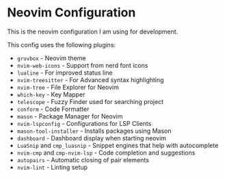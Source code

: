 # Neovim Configuration

This is the neovim configuration I am using for development. 

This config uses the following plugins:

- `gruvbox` - Neovim theme
- `nvim-web-icons` - Support from nerd font icons
- `lualine` - For improved status line
- `nvim-treesitter` - For Advanced syntax highlighting
- `nvim-tree` - File Explorer for Neovim
- `which-key` - Key Mapper
- `telescope` - Fuzzy Finder used for searching project
- `conform` - Code Formatter
- `mason` - Package Manager for Neovim
- `nvim-lspconfig` - Configurations for LSP Clients
- `mason-tool-installer` - Installs packages using Mason
- `dashboard` - Dashboard display when starting neovim
- `LuaSnip` and `cmp_luasnip` - Snippet engines that help with autocomplete
- `nvim-cmp` and `cmp-nvim-lsp` - Code completion and suggestions
- `autopairs` - Automatic closing of pair elements
- `nvim-lint` - Linting setup
